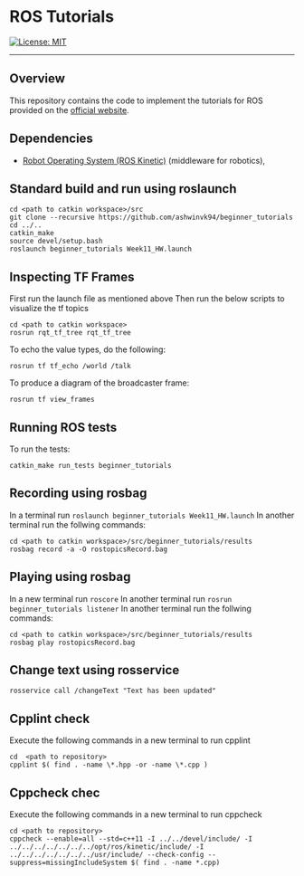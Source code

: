 # ROS Tutorials
 [![License: MIT](https://img.shields.io/badge/License-MIT-yellow.svg)](https://opensource.org/licenses/MIT)

---

## Overview

This repository contains the code to implement the tutorials for ROS provided on the [official website](http://wiki.ros.org/ROS/Tutorials#Beginner_Level).

## Dependencies
- [Robot Operating System (ROS Kinetic)](http://wiki.ros.org/kinetic/Installation) (middleware for robotics),


## Standard build and run using roslaunch
```
cd <path to catkin workspace>/src
git clone --recursive https://github.com/ashwinvk94/beginner_tutorials
cd ../..
catkin_make
source devel/setup.bash
roslaunch beginner_tutorials Week11_HW.launch
```

## Inspecting TF Frames
First run the launch file as mentioned above
Then run the below scripts to visualize the tf topics
```
cd <path to catkin workspace>
rosrun rqt_tf_tree rqt_tf_tree
```

To echo the value types, do the following:
```
rosrun tf tf_echo /world /talk
```

To produce a diagram of the broadcaster frame:
```
rosrun tf view_frames
```
## Running ROS tests

To run the tests:
```
catkin_make run_tests beginner_tutorials
```
## Recording using rosbag
In a terminal run `roslaunch beginner_tutorials Week11_HW.launch`
In another terminal run the follwing commands:
```
cd <path to catkin workspace>/src/beginner_tutorials/results
rosbag record -a -O rostopicsRecord.bag
```

## Playing using rosbag
In a new terminal run `roscore`
In another terminal run `rosrun beginner_tutorials listener`
In another terminal run the follwing commands:
```
cd <path to catkin workspace>/src/beginner_tutorials/results
rosbag play rostopicsRecord.bag
```

## Change text using rosservice
```
rosservice call /changeText "Text has been updated"
```

## Cpplint check
Execute the following commands in a new terminal to run cpplint
```
cd  <path to repository>
cpplint $( find . -name \*.hpp -or -name \*.cpp )
```

## Cppcheck chec
Execute the following commands in a new terminal to run cppcheck
```
cd <path to repository>
cppcheck --enable=all --std=c++11 -I ../../devel/include/ -I ../../../../../../../opt/ros/kinetic/include/ -I ../../../../../../../usr/include/ --check-config --suppress=missingIncludeSystem $( find . -name *.cpp)
```
